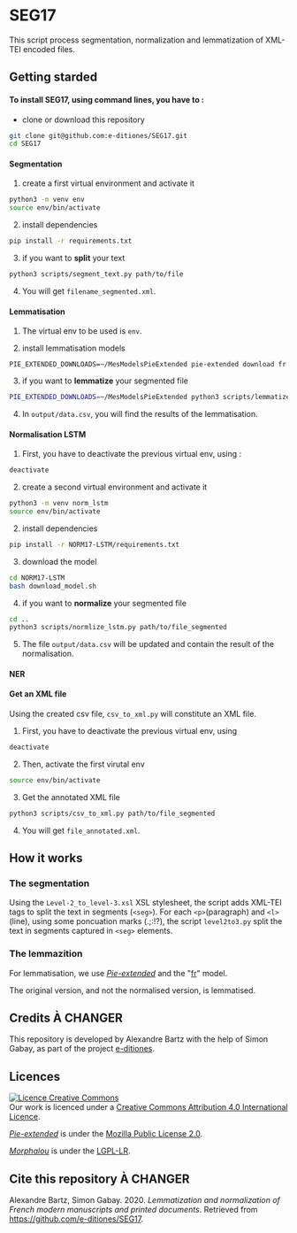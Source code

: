 # SEG17

This script process segmentation, normalization and lemmatization of XML-TEI encoded files. 

## Getting starded

#### To install SEG17, using command lines, you have to :

* clone or download this repository
```bash
git clone git@github.com:e-ditiones/SEG17.git
cd SEG17
```

#### Segmentation

1. create a first virtual environment and activate it
```bash
python3 -m venv env
source env/bin/activate
```
2. install dependencies
```bash
pip install -r requirements.txt
```
3. if you want to **split** your text
```bash
python3 scripts/segment_text.py path/to/file
```
4. You will get `filename_segmented.xml`.


#### Lemmatisation

1. The virtual env to be used is `env`.

2. install lemmatisation models
```
PIE_EXTENDED_DOWNLOADS=~/MesModelsPieExtended pie-extended download fr
```
3. if you want to **lemmatize** your segmented file
```bash
PIE_EXTENDED_DOWNLOADS=~/MesModelsPieExtended python3 scripts/lemmatize path/to/file_segmented.xml
```
4. In `output/data.csv`, you will find the results of the lemmatisation.


#### Normalisation LSTM

1. First, you have to deactivate the previous virtual env, using :
```bash
deactivate
```
2. create a second virtual environment and activate it
```bash
python3 -m venv norm_lstm
source env/bin/activate
```
2. install dependencies
```bash
pip install -r NORM17-LSTM/requirements.txt
```
3. download the model
```bash
cd NORM17-LSTM
bash download_model.sh
```
4. if you want to **normalize** your segmented file
```bash
cd ..
python3 scripts/normlize_lstm.py path/to/file_segmented
```
5. The file `output/data.csv` will be updated and contain the result of the normalisation.

#### NER

#### Get an XML file

Using the created csv file, `csv_to_xml.py` will constitute an XML file.

1. First, you have to deactivate the previous virtual env, using 
```bash
deactivate
```
2. Then, activate the first virutal env
```bash
source env/bin/activate
```
3. Get the annotated XML file
```bash
python3 scripts/csv_to_xml.py path/to/file_segmented
```
4. You will get `file_annotated.xml`.


## How it works

### The segmentation

Using the `Level-2_to_level-3.xsl` XSL stylesheet, the script adds XML-TEI tags to split the text in segments (`<seg>`).
For each `<p>`(paragraph) and `<l>`(line), using some poncuation marks (.;:!?), the script `level2to3.py` split the text in segments captured in `<seg>` elements.


### The lemmazition

For lemmatisation, we use [_Pie-extended_](https://github.com/hipster-philology/nlp-pie-taggers) and the "[fr](https://github.com/hipster-philology/nlp-pie-taggers/tree/f3dd5197cd0a70381e008ab8239d47aff04c9737/pie_extended/models/fr)" model.

The original version, and not the normalised version, is lemmatised.


## Credits À CHANGER

This repository is developed by Alexandre Bartz with the help of Simon Gabay, as part of the project [e-ditiones](https://github.com/e-ditiones).


## Licences

<a rel="licence" href="http://creativecommons.org/licenses/by/4.0/"><img alt="Licence Creative Commons" style="border-width:0" src="https://i.creativecommons.org/l/by/4.0/88x31.png" /></a><br />Our work is licenced under a <a rel="license" href="http://creativecommons.org/licenses/by/4.0/">Creative Commons Attribution 4.0 International Licence</a>.

[_Pie-extended_](https://github.com/hipster-philology/nlp-pie-taggers) is under the [Mozilla Public License 2.0](https://www.mozilla.org/en-US/MPL/2.0/).

[_Morphalou_](https://www.ortolang.fr/market/lexicons/morphalou) is under the [LGPL-LR](https://spdx.org/licenses/LGPLLR.html).

## Cite this repository À CHANGER

Alexandre Bartz, Simon Gabay. 2020. _Lemmatization and normalization of French modern manuscripts and printed documents_. Retrieved from https://github.com/e-ditiones/SEG17.
